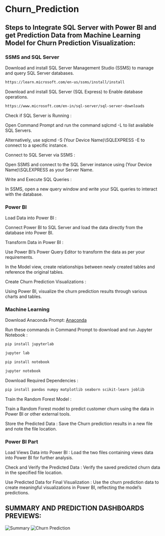 # Churn_Prediction
## Steps to Integrate SQL Server with Power BI and get Prediction Data from Machine Learning Model for Churn Prediction Visualization:

### SSMS and SQL Server

Download and install SQL Server Management Studio (SSMS) to manage and query SQL Server databases.

```bash
https://learn.microsoft.com/en-us/ssms/install/install
```

Download and install SQL Server (SQL Express) to Enable database operations. 

```bash
https://www.microsoft.com/en-in/sql-server/sql-server-downloads
```

Check if SQL Server is Running :

Open Command Prompt and run the command sqlcmd -L to list available SQL Servers.

Alternatively, use sqlcmd -S (Your Device Name)\SQLEXPRESS -E to connect to a specific instance.

Connect to SQL Server via SSMS :

Open SSMS and connect to the SQL Server instance using (Your Device Name)\SQLEXPRESS as your Server Name.

Write and Execute SQL Queries :

In SSMS, open a new query window and write your SQL queries to interact with the database.

### Power BI

Load Data into Power BI :

Connect Power BI to SQL Server and load the data directly from the database into Power BI.

Transform Data in Power BI :

Use Power BI’s Power Query Editor to transform the data as per your requirements.

In the Model view, create relationships between newly created tables and reference the original tables.

Create Churn Prediction Visualizations :

Using Power BI, visualize the churn prediction results through various charts and tables.

### Machine Learning

Download Anaconda Prompt: [Anaconda](https://www.anaconda.com/download/success)

Run these commands in Command Prompt to download and run Jupyter Notebook :

```bash
pip install jupyterlab
```
```bash
jupyter lab
```
```bash
pip install notebook
```
```bash
jupyter notebook
```

Download Required Dependencies :

```bash
pip install pandas numpy matplotlib seaborn scikit-learn joblib
```

Train the Random Forest Model :

Train a Random Forest model to predict customer churn using the data in Power BI or other external tools.

Store the Predicted Data :
Save the Churn prediction results in a new file and note the file location.

### Power BI Part
Load Views Data into Power BI :
Load the two files containing views data into Power BI for further analysis.

Check and Verify the Predicted Data :
Verify the saved predicted churn data in the specified file location.

Use Predicted Data for Final Visualization :
Use the churn prediction data to create meaningful visualizations in Power BI, reflecting the model’s predictions.


## SUMMARY AND PREDICTION DASHBOARDS PREVIEWS:
![Summary](https://github.com/user-attachments/assets/a5b7cfd4-a427-4a75-b0c6-858f9098c9e7)
![Churn Prediction](https://github.com/user-attachments/assets/be6ebb5e-7934-4217-9c13-12032f5405e3)
